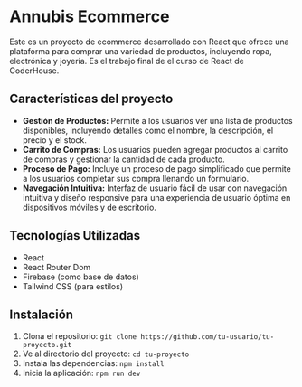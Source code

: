 # Annubis Ecommerce

Este es un proyecto de ecommerce desarrollado con React que ofrece una plataforma para comprar una variedad de productos, incluyendo ropa, electrónica y joyería. Es el trabajo final de el curso de React de CoderHouse. 

## Características del proyecto

- **Gestión de Productos:** Permite a los usuarios ver una lista de productos disponibles, incluyendo detalles como el nombre, la descripción, el precio y el stock.
- **Carrito de Compras:** Los usuarios pueden agregar productos al carrito de compras y gestionar la cantidad de cada producto.
- **Proceso de Pago:** Incluye un proceso de pago simplificado que permite a los usuarios completar sus compra llenando un formulario.
- **Navegación Intuitiva:** Interfaz de usuario fácil de usar con navegación intuitiva y diseño responsive para una experiencia de usuario óptima en dispositivos móviles y de escritorio.

## Tecnologías Utilizadas

- React
- React Router Dom
- Firebase (como base de datos)
- Tailwind CSS (para estilos)

## Instalación

1. Clona el repositorio: `git clone https://github.com/tu-usuario/tu-proyecto.git`
2. Ve al directorio del proyecto: `cd tu-proyecto`
3. Instala las dependencias: `npm install`
4. Inicia la aplicación: `npm run dev`
